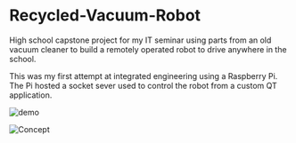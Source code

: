 # Recycled-Vacuum-Robot
High school capstone project for my IT seminar using parts from an old vacuum cleaner to build a remotely operated robot to drive anywhere in the school.

This was my first attempt at integrated engineering using a Raspberry Pi. The Pi hosted a socket sever used to control the robot from a custom QT application.

![demo](https://user-images.githubusercontent.com/60857666/213513080-8f1feec2-b542-4d44-bc43-ca220938a6cc.jpg)

![Concept](https://github.com/thegalaxykat/Recycled-Vacuum-Robot/assets/60857666/083776fe-50bc-4064-9e6e-14a3d48d0f99)

